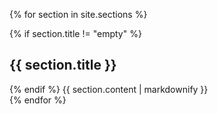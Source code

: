{% for section in site.sections %}
<section class="panel {{ section.id }}">
	<div class="panel-contents">
		{% if section.title != "empty" %}
	  	<h2 class="panel-title">{{ section.title }}</h2>
	  {% endif %}
	  {{ section.content | markdownify }}
	</div>
</section>
{% endfor %}
